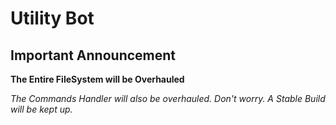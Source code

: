 # Utility Bot
## Important Announcement
**The Entire FileSystem will be Overhauled**

*The Commands Handler will also be overhauled. Don't worry. A Stable Build will be kept up.*
